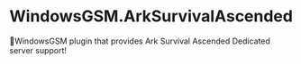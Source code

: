 # WindowsGSM.ArkSurvivalAscended
🧩WindowsGSM plugin that provides Ark Survival Ascended Dedicated server support!
